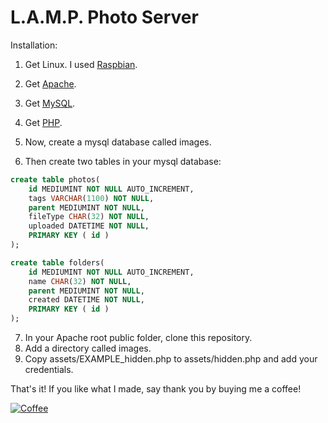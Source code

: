# L.A.M.P. Photo Server

Installation:
1. Get Linux. I used [Raspbian](https://www.raspbian.org/).
2. Get [Apache](https://httpd.apache.org/).
3. Get [MySQL](https://www.mysql.com/).
4. Get [PHP](https://www.php.net/).

5. Now, create a mysql database called images.
6. Then create two tables in your mysql database:

```sql
create table photos(
    id MEDIUMINT NOT NULL AUTO_INCREMENT,
    tags VARCHAR(1100) NOT NULL,
    parent MEDIUMINT NOT NULL,
    fileType CHAR(32) NOT NULL,
    uploaded DATETIME NOT NULL,
    PRIMARY KEY ( id )
);

create table folders(
    id MEDIUMINT NOT NULL AUTO_INCREMENT,
    name CHAR(32) NOT NULL,
    parent MEDIUMINT NOT NULL,
    created DATETIME NOT NULL,
    PRIMARY KEY ( id )
);
```

7. In your Apache root public folder, clone this repository.
8. Add a directory called images.
9. Copy assets/EXAMPLE_hidden.php to assets/hidden.php and add your credentials.


That's it! 
If you like what I made, say thank you by buying me a coffee!

[![Coffee](https://www.buymeacoffee.com/assets/img/custom_images/orange_img.png)](https://buymeacoffee.com/jacksheridan)

